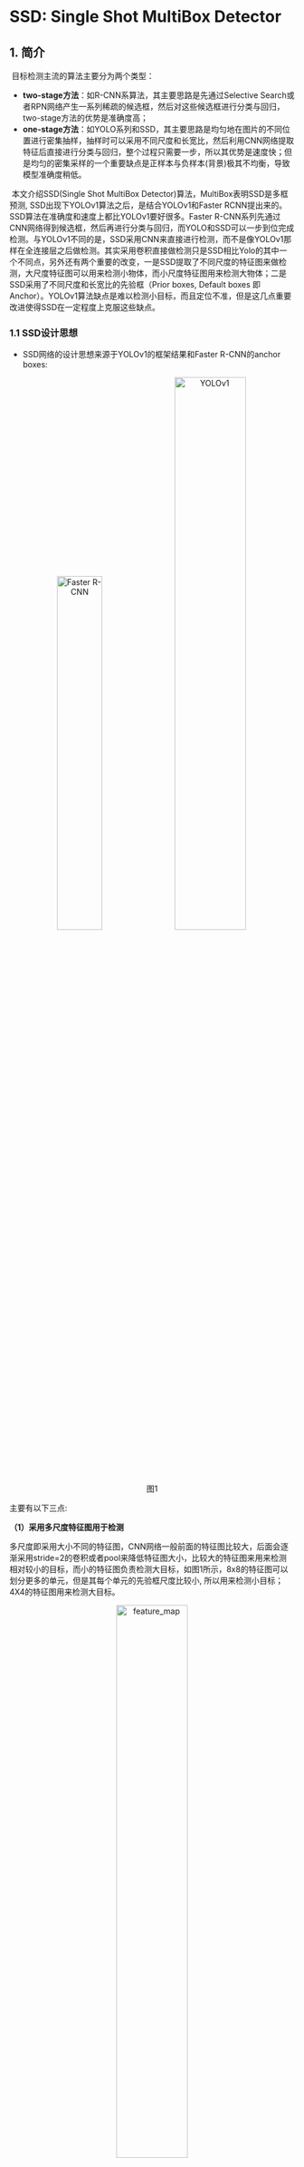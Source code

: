 # SSD: Single Shot MultiBox Detector

## 1. 简介

​      目标检测主流的算法主要分为两个类型：

* **two-stage方法**：如R-CNN系算法，其主要思路是先通过Selective Search或者RPN网络产生一系列稀疏的候选框，然后对这些候选框进行分类与回归，two-stage方法的优势是准确度高；
* **one-stage方法**：如YOLO系列和SSD，其主要思路是均匀地在图片的不同位置进行密集抽样，抽样时可以采用不同尺度和长宽比，然后利用CNN网络提取特征后直接进行分类与回归，整个过程只需要一步，所以其优势是速度快；但是均匀的密集采样的一个重要缺点是正样本与负样本(背景)极其不均衡，导致模型准确度稍低。

​      本文介绍SSD(Single Shot MultiBox Detector)算法，MultiBox表明SSD是多框预测, SSD出现下YOLOv1算法之后，是结合YOLOv1和Faster RCNN提出来的。SSD算法在准确度和速度上都比YOLOv1要好很多。Faster R-CNN系列先通过CNN网络得到候选框，然后再进行分类与回归，而YOLO和SSD可以一步到位完成检测。与YOLOv1不同的是，SSD采用CNN来直接进行检测，而不是像YOLOv1那样在全连接层之后做检测。其实采用卷积直接做检测只是SSD相比Yolo的其中一个不同点，另外还有两个重要的改变，一是SSD提取了不同尺度的特征图来做检测，大尺度特征图可以用来检测小物体，而小尺度特征图用来检测大物体；二是SSD采用了不同尺度和长宽比的先验框（Prior boxes, Default boxes 即Anchor）。YOLOv1算法缺点是难以检测小目标，而且定位不准，但是这几点重要改进使得SSD在一定程度上克服这些缺点。

### 1.1 SSD设计思想

* SSD网络的设计思想来源于YOLOv1的框架结果和Faster R-CNN的anchor boxes:

<center class="half">    
    <img src="../pic/fasterrcnn.jpg" width="40%" title="Faster R-CNN"/>    
    <img src="../pic/yolov1.jpg" width="50%" title="YOLOv1"/>     
    <br><text>图1</text><br/>
</center>

主要有以下三点:

**（1）采用多尺度特征图用于检测**

​          多尺度即采用大小不同的特征图，CNN网络一般前面的特征图比较大，后面会逐渐采用stride=2的卷积或者pool来降低特征图大小，比较大的特征图来用来检测相对较小的目标，而小的特征图负责检测大目标，如图1所示，8x8的特征图可以划分更多的单元，但是其每个单元的先验框尺度比较小, 所以用来检测小目标；4X4的特征图用来检测大目标。

<center class="half">    
    <img src="../pic/feature_map.jpg" width="50%" title="feature_map"/>      
    <br><text>图2</text><br/>
</center>

**（2）采用卷积进行检测**

​        与YOLOv1最后采用全连接层不同，SSD直接采用卷积对不同的特征图来进行提取检测结果。对于形状为  $m \times n \times p$的特征图，只需要采用$3 \times 3 \times p$这样比较小的卷积核得到检测值。

**（3）设置先验框**

​        SSD借鉴了Faster R-CNN中anchor的理念，每个cell设置尺度或者长宽比不同的先验框，预测的边界框以这些先验框为基准，在一定程度上减少训练难度。一般情况下，每个cell会设置多个先验框，其尺度和长宽比存在差异，如图5所示，可以看到每个单元使用了4个不同的先验框，图片中猫和狗分别采用最适合它们形状的先验框来进行训练。

<center class="half">    
    <img src="../pic/feature_map2.jpg" width="70%" title="feature_map"/>      
    <br><text>图2</text><br/>
</center>

### 1.2 SSD预测分析

SSD预测的Bbox分为两个部分：

* 第一部分是各个类别的置信度，其中SSD将背景也当做一个类别，如果数据集中待检测目标共有$c$个类别，SSD其实需要预测$c+1$个置信度值，其中第一个置信度指的是属于背景的置信度。

* 第二部分是Bbox的位置($cx,xy,w,h$) , 即Bbox的中心坐标以及宽高。但是预测值其实只是Bbox相对于先验框anchor的偏移量。Anchor的位置用$d=\left(d^{c x}, d^{c y}, d^{w}, d^{h}\right)$ 表示，对应的Bbox坐标用$b=\left(b^{c x}, b^{c y}, b^{w}, b^{h}\right)$ 表示，那么Bbox坐标的预测值$l$计算公式如下所示:
  $$
  \begin{array}{c}
  l^{c x}=\left(b^{c x}-d^{c x}\right) / d^{w}, l^{c y}=\left(b^{c y}-d^{c y}\right) / d^{h} \\
  l^{w}=\log \left(b^{w} / d^{w}\right), l^{h}=\log \left(b^{h} / d^{h}\right)
  \end{array}
  $$

​      上面这个过程为Bbox的编码(encode)，预测时，需要反向计算进行解码(decode)，从预测值$l$ 中得到Bbox真实坐标$b$ ：
$$
\begin{aligned}
b^{c x}=& d^{w} l^{c x}+d^{c x}, b^{c y}=d^{y} l^{c y}+d^{c y} \\
b^{w} &=d^{w} \exp \left(l^{w}\right), b^{h}=d^{h} \exp \left(l^{h}\right)
\end{aligned}
$$

### 1.3 SSD成果

​		SSD在PASCAL VOC、COCO、ILSVRC数据集上均获得了当时的SOFA结果，在VOC2007的测试结果为，`59FPS`和`74.3%`的mAP, SSD无论是速度还是精度均高于当时最好的模型-Faster R-CNN.SSD的改进设计，使得在输入分辨率较低时能够保证检测的精度，同时网络是end-to-end的设计，训练简单，在检测速度和精度之间取得较好的trade-off(平衡)。

## 2. 网络结构

SSD网络结构示意图如下图3所示：

<center class="half">    
    <img src="../pic/ssd.jpg" width="85%" title="SSD"/>      
    <br><text>图3</text><br/>
</center>

​       SSD使用VGG16作为主干网络，VGG16首先在ILSVRC CLS-LOC数据集进行预训练，然后在VGG16的基础上新增了6个卷积层来得到更多的特征图用于提取特征。SSD的网络结构如图3所示；上面是SSD模型, 下面是YOLOv1模型，可以明显看到SSD利用了多尺度的特征图做检测; 模型的输入图片大小是$300 \times 300$。

​		VGG16网络中的fc6 和 fc7全连接层转换为卷积层,  改变pool5池化层的卷积核大小( filter=2 × 2 stride=2 改变为filter=3 × 3 stride=1), 去除fc8全连接层和所有的Dropout层，在fc6全连接层上使用空洞卷积(dilated convolution)弥补损失的感受野(在不增加参数与模型复杂度的条件下指数级扩大卷积的视野)。

* 空洞卷积(dilated convolution)

  空洞卷积避免了池化带来的问题(内部数据结构丢失、空间层级化信息丢失、小物体信息无法重建)， 相比原来的正常卷积操作，空洞卷积多了一个超参数-扩张率(dilation rate), 指的是kernel的间隔数量; 

<center class="half">    
    <img src="../pic/stand_convolution.webp" width="40%" title="Stand Convolution"/>     
    <img src="../pic/dilated_convolution.webp" width="40%" title="Dilated Convolution"/>     
    <br><text>图4&ensp;标准卷积(3X3 s=1) &ensp;&ensp;&ensp;&ensp;&ensp;&ensp;&ensp;&ensp;&ensp;&ensp; 图5&ensp;空洞卷积(3X3 dilation rate=2)</text><br/>
</center>

​         如图3中所示 从VGG网络后面新增的卷积层Conv7，Conv8_2，Conv9_2，Conv10_2，Conv11_2中提取特征图，然后用于检测，加上Conv4_3层，共提取了6个特征图，其大小分别是$(38,38),(19,19),(10,10),(5,5),(3,3),(1,1)$ , 其中不同特征图的cell设置的先验框数目不同，但是同一个特征图上每个cell设置的先验框数目是相同的。

​       先验框的设置，包括尺度和长宽比两个方面。对于先验框的尺度，遵守一个线性递增规则：随着特征图大小降低，先验框尺度线性增加. 计算公式如下：
$$
s_{k}=s_{\min }+\frac{s_{\max }-s_{\min }}{m-1}(k-1), k \in[1, m]
$$
​      其中$m$是特征图的个数，这里是5 ，因为第一层(Conv4_3 layer)是单独设置的，$s_{k}$表示先验框大小相对于图片的比例，论文中$s_{k}的取值范围是$$s_{min}=0.2$和$s_{max}=0.9$。对于第一个特征图，其先验框的尺度比例一般设置为$s_{min}/2=0.1$，那么尺度为$300 \times 0.1=30$。对于后面的特征图，先验框尺度按照上面公式线性增加，根据上面的公式可以得到各个特征图的尺度为60,111,162,213,264。对于长宽比，一般选取$a_{r} \in\left\{1,2,3, \frac{1}{2}, \frac{1}{3}\right\}$，对于特定的长宽比，按如下公式计算先验框的宽度与高度（下面的$s_{k}$均指的是先验框实际尺度，而不是尺度比例）
$$
w_{k}^{a}=s_{k} \sqrt{a_{r}}, h_{k}^{a}=s_{k} / \sqrt{a_{r}}
$$
​        默认情况下，每个特征图会有一个$a_{r}=1$且尺度为$s_{k}$的先验框，除此之外，还会设置一个尺度为$s^{'}_{k}= \sqrt{s_{k}s_{k+1}}$且$a_{r}=1$的先验框，这样每个特征图都设置了两个长宽比为1但大小不同的正方形先验框。注意最后一个特征图需要参考一个虚拟$s_{m+1}=300 \times 105 / 100=315$来计算$\boldsymbol{s}_{m}^{\prime}$。因此，每个特征图一共有6个先验框$\left\{1,2,3, \frac{1}{2}, \frac{1}{3}, 1^{\prime}\right\}$，但是在代码实现中，Conv4_3，Conv10_2和Conv11_2层仅使用4个先验框，它们不使用长宽比为$3, \frac{1}{3}$的先验框。每个单元先验框的中心点分布在各个单元的中心，即$\left(\frac{i+0.5}{\left|f_{k}\right|}, \frac{j+0.5}{\left|f_{k}\right|}\right), i, j \in\left[0,\left|f_{k}\right|\right)$，其中$|f_{k}|$为特征图的大小。

​        提取特征图以后，对特征图进行卷积得到预测结果，预测值包括类别置信度和边界框位置，各采用一次$3 \times 3$卷积来完成。令$n_{k}$为该特征图所采用的先验框数目，那么类别置信度需要的卷积核数量为$n_{k} \times c$。边界框位置需要的卷积核数量为$n_{k} \times 4$。由于每个先验框都会预测一个边界框，所以SSD 300预测的边界框数量为：
$$
38 \times 38 \times 4+19 \times 19 \times 6+10 \times 10 \times 6+5 \times 5 \times 6+3 \times 3 \times 4+1 \times 1 \times 4=8732
$$
数量很大，因此SSD本质上是密集采样。

## 3. 训练过程

### 3.1 先验框匹配

​        在训练过程中，首先要确定训练图片中的Ground Truth与哪个先验框来进行匹配，与之匹配的先验框所对应的边界框将负责预测它。先验框与Ground Truth的匹配原则主要有两点。

* 首先，对于图片中每个Ground Truth 找到与其IoU最大的先验框，该先验框与其匹配，这样，可以保证每个Ground Truth一定有一个先验框与之匹配。与Ground Truth匹配的先验框为正样本， 若一个先验框没有与任何Ground Truth进行匹配，该先验框只能与背景匹配则称为负样本。一个图片中Ground Truth是非常少的，而先验框却很多，
* 如果仅按上述原则匹配，会有很多先验框会是负样本，正负样本极其不平衡，所以需要第二个原则：对于剩余的未匹配先验框，若某个Ground Truth的 IoU大于某个阈值(论文中为0.5)，那么该先验框也与这个Ground Truth进行匹配。这意味着某个Ground Truth可能与多个先验框匹配，这是可以的。但是反过来却不可以，因为一个先验框只能匹配一个Ground Truth，如果多个Ground Truth与某个先验框IoU大于阈值，那么先验框只与IOU最大的那个Ground Truth进行匹配。该一定在第一个原则之后进行。如果某个Ground Truth所对应最大IoU小于阈值，并且所匹配的先验框却与另外一个Ground Truth的IoU大于阈值，那么该先验框应该匹配前者，首先要确保某个Ground Truth一定有一个先验框与之匹配。由于先验框很多，某个Ground Truth的最大 IoU肯定大于阈值，所以只需按照第二个原则就可以。

​       尽管一个Ground Truth可以与多个先验框匹配，但是Ground Truth相对先验框还是太少了，所以负样本相对正样本会很多。为了保证正负样本尽量平衡，SSD算法采用了Hard Negative Mining，对负样本进行抽样，按照置信度误差进行降序排列，选取误差的较大的top-k作为训练的负样本，且证正负样本比例为1:3。

### 3.2 损失函数

​        损失函数包括两部分：位置误差(Locatization Loss)与置信度误差(Confidence Loss)：
$$
L(x, c, l, g)=\frac{1}{N}\left(L_{c o n f}(x, c)+\alpha L_{l o c}(x, l, g)\right)
$$
​        其中$N$是先验框正样本的数量。这里$x_{i j}^{p} \in\{1,0\}$是一个指示函数，当$x_{i j}^{p}=1$) 时表示第$i$个先验框与第$j$个Ground Truth匹配，并且Ground Truth的类别为$p$。$c$为类别置信度预测值。$l$为先验框的所对应边界框的位置预测值，而$g$是Ground Truth的位置参数。

* 位置误差-Smooth L1 loss，定义如下：

$$
\begin{array}{c}
L_{l o c}(x, l, g)=\sum_{i \in P o s}^{N} \sum_{m \in\{c x, c y, w, h\}} x_{i j}^{k} \operatorname{smooth}_{\mathrm{L} 1}\left(l_{i}^{m}-\hat{g}_{j}^{m}\right) \\
\hat{g}_{j}^{c x}=\left(g_{j}^{c x}-d_{i}^{c x}\right) / d_{i}^{w} \quad \hat{g}_{j}^{c y}=\left(g_{j}^{c y}-d_{i}^{c y}\right) / d_{i}^{h} \\
\hat{g}_{j}^{w}=\log \left(\frac{g_{j}^{w}}{d_{i}^{w}}\right) \quad \hat{g}_{j}^{h}=\log \left(\frac{g_{j}^{h}}{d_{i}^{h}}\right)
\end{array}
$$

$$
\operatorname{smooth}_{L_{1}}(x)=\left\{\begin{array}{ll}
0.5 x^{2} & \text { if }|x|<1 \\
|x|-0.5 & \text { otherwise }
\end{array}\right.
$$

$x^{p}_{ij}$是指示函数，正样本为1负样本为0，所以只有正样本产生$L_{loc}$误差。要先对Ground Truth的$g$进行编码得到$\hat g$ ，因为预测值$l$也是编码值，若设置variance_encoded_in_target=True，编码时要加上variance：
$$
\begin{aligned}
\hat{g}_{j}^{c x} &=\left(g_{j}^{c x}-d_{i}^{c x}\right) / d_{i}^{w} / \text {variance}[0], \hat{g}_{j}^{c y}=\left(g_{j}^{c y}-d_{i}^{c y}\right) / d_{i}^{h} / \text {variance}[1] \\
\hat{g}_{j}^{w} &=\log \left(g_{j}^{w} / d_{i}^{w}\right) / \text {variance}[2], \hat{g}_{j}^{h}=\log \left(g_{j}^{h} / d_{i}^{h}\right) / \text {variance}[3]
\end{aligned}
$$

* 置信度误差-Confidence Loss: 

$$
L_{c o n f}(x, c)=-\sum_{i \in P o s}^{N} x_{i j}^{p} \log \left(\hat{c}_{i}^{p}\right)-\sum_{i \in N e g} \log \left(\hat{c}_{i}^{0}\right) \quad \text { where } \quad \hat{c}_{i}^{p}=\frac{\exp \left(c_{i}^{p}\right)}{\sum_{p} \exp \left(c_{i}^{p}\right)}
$$

其权重系数$\alpha$是通过交叉验证的方法设置为1.

### 3.3 数据扩增

​		采用数据扩增(Data Augmentation)可以提升SSD的性能，主要采用的技术有水平翻转(horizontal flip)、随机裁剪加颜色扭曲(random crop & color distortion)、随机采集块域(Randomly sample a patch )、获取小目标训练样本）